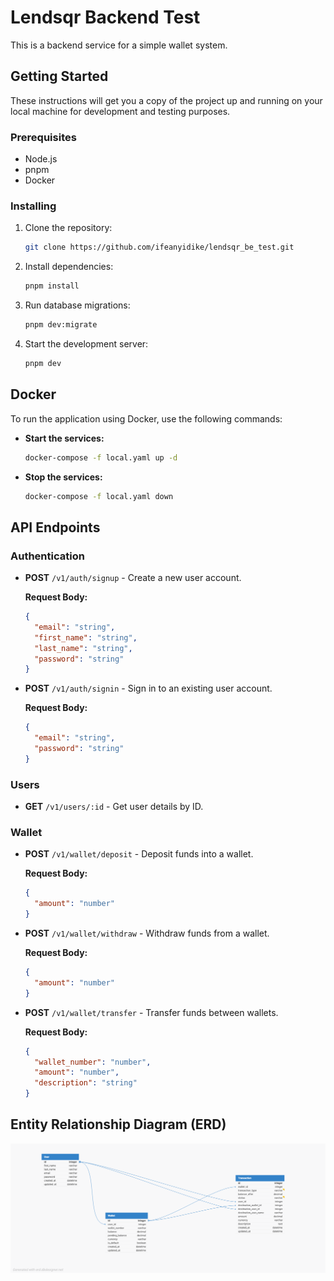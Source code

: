 # Lendsqr Backend Test

This is a backend service for a simple wallet system.

## Getting Started

These instructions will get you a copy of the project up and running on your local machine for development and testing purposes.

### Prerequisites

- Node.js
- pnpm
- Docker

### Installing

1.  Clone the repository:
    ```bash
    git clone https://github.com/ifeanyidike/lendsqr_be_test.git
    ```
2.  Install dependencies:
    ```bash
    pnpm install
    ```
3.  Run database migrations:
    ```bash
    pnpm dev:migrate
    ```
4.  Start the development server:
    ```bash
    pnpm dev
    ```

## Docker

To run the application using Docker, use the following commands:

-   **Start the services:**
    ```bash
    docker-compose -f local.yaml up -d
    ```
-   **Stop the services:**
    ```bash
    docker-compose -f local.yaml down
    ```

## API Endpoints

### Authentication

-   **POST** `/v1/auth/signup` - Create a new user account.

    **Request Body:**

    ```json
    {
      "email": "string",
      "first_name": "string",
      "last_name": "string",
      "password": "string"
    }
    ```

-   **POST** `/v1/auth/signin` - Sign in to an existing user account.

    **Request Body:**

    ```json
    {
      "email": "string",
      "password": "string"
    }
    ```

### Users

-   **GET** `/v1/users/:id` - Get user details by ID.

### Wallet

-   **POST** `/v1/wallet/deposit` - Deposit funds into a wallet.

    **Request Body:**

    ```json
    {
      "amount": "number"
    }
    ```

-   **POST** `/v1/wallet/withdraw` - Withdraw funds from a wallet.

    **Request Body:**

    ```json
    {
      "amount": "number"
    }
    ```

-   **POST** `/v1/wallet/transfer` - Transfer funds between wallets.

    **Request Body:**

    ```json
    {
      "wallet_number": "number",
      "amount": "number",
      "description": "string"
    }
    ```

## Entity Relationship Diagram (ERD)

![ERD](lendsqr_1.png)